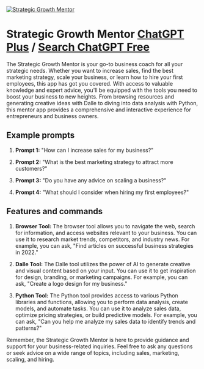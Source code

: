 
[![Strategic Growth Mentor](https://files.oaiusercontent.com/file-UExaNJZ2ePq66N1QB9LRr0Kd?se=2123-10-16T12%3A11%3A57Z&sp=r&sv=2021-08-06&sr=b&rscc=max-age%3D31536000%2C%20immutable&rscd=attachment%3B%20filename%3D039d1ef6-bf73-49b1-b3cb-dcbb1460700b.png&sig=NORsqN37c5hKNAbTDrelOaUMbGT2B7uoNLH%2BN0pCOsc%3D)](https://chat.openai.com/g/g-jkjUiWJKn-strategic-growth-mentor)

# Strategic Growth Mentor [ChatGPT Plus](https://chat.openai.com/g/g-jkjUiWJKn-strategic-growth-mentor) / [Search ChatGPT Free](https://gptcall.net/index.html#/?search=Strategic%20Growth%20Mentor)

The Strategic Growth Mentor is your go-to business coach for all your strategic needs. Whether you want to increase sales, find the best marketing strategy, scale your business, or learn how to hire your first employees, this app has got you covered. With access to valuable knowledge and expert advice, you'll be equipped with the tools you need to boost your business to new heights. From browsing resources and generating creative ideas with Dalle to diving into data analysis with Python, this mentor app provides a comprehensive and interactive experience for entrepreneurs and business owners.

## Example prompts

1. **Prompt 1:** "How can I increase sales for my business?"

2. **Prompt 2:** "What is the best marketing strategy to attract more customers?"

3. **Prompt 3:** "Do you have any advice on scaling a business?"

4. **Prompt 4:** "What should I consider when hiring my first employees?"

## Features and commands

1. **Browser Tool:** The browser tool allows you to navigate the web, search for information, and access websites relevant to your business. You can use it to research market trends, competitors, and industry news. For example, you can ask, "Find articles on successful business strategies in 2022."

2. **Dalle Tool:** The Dalle tool utilizes the power of AI to generate creative and visual content based on your input. You can use it to get inspiration for design, branding, or marketing campaigns. For example, you can ask, "Create a logo design for my business."

3. **Python Tool:** The Python tool provides access to various Python libraries and functions, allowing you to perform data analysis, create models, and automate tasks. You can use it to analyze sales data, optimize pricing strategies, or build predictive models. For example, you can ask, "Can you help me analyze my sales data to identify trends and patterns?"

Remember, the Strategic Growth Mentor is here to provide guidance and support for your business-related inquiries. Feel free to ask any questions or seek advice on a wide range of topics, including sales, marketing, scaling, and hiring.


